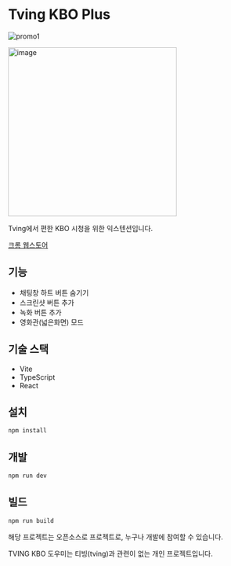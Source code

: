 # Tving KBO Plus

![promo1](https://github.com/user-attachments/assets/ac61213a-53cb-450d-9ba1-8e90d0d4cf4e)

<img width="344" alt="image" src="https://github.com/user-attachments/assets/92518c38-d1d0-454b-8ebc-590d1e92535e" />


Tving에서 편한 KBO 시청을 위한 익스텐션입니다.

[크롬 웹스토어](https://chromewebstore.google.com/detail/dfenbbadoioppjballdeinhmbbedphkj?utm_source=item-share-cb)

## 기능
- 채팅창 하트 버튼 숨기기
- 스크린샷 버튼 추가
- 녹화 버튼 추가
- 영화관(넓은화면) 모드

## 기술 스택

- Vite
- TypeScript
- React

## 설치

```bash
npm install
```

## 개발

```bash
npm run dev
```

## 빌드

```bash
npm run build
```


해당 프로젝트는 오픈소스로 프로젝트로, 누구나 개발에 참여할 수 있습니다.

TVING KBO 도우미는 티빙(tving)과 관련이 없는 개인 프로젝트입니다.
